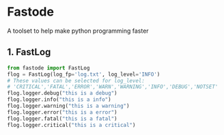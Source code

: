 # Fastode

A toolset to help make python programming faster

## 1. FastLog

```python
from fastode import FastLog
flog = FastLog(log_fp='log.txt', log_level='INFO')
# These values can be selected for log_level: 
# 'CRITICAL','FATAL','ERROR','WARN','WARNING','INFO','DEBUG','NOTSET'
flog.logger.debug("this is a debug")
flog.logger.info("this is a info")
flog.logger.warning("this is a warning")
flog.logger.error("this is a error")
flog.logger.fatal("this is a fatal")
flog.logger.critical("this is a critical")
```